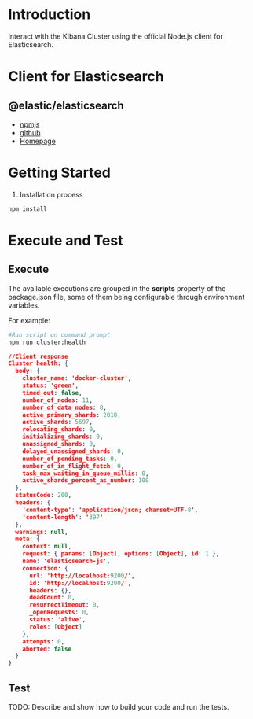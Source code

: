 # Introduction 
Interact with the Kibana Cluster using the official Node.js client for Elasticsearch.

# Client for Elasticsearch
## @elastic/elasticsearch
- [npmjs](https://www.npmjs.com/package/@elastic/elasticsearch)
- [github](https://github.com/elastic/elasticsearch-js)
- [Homepage](http://www.elastic.co/guide/en/elasticsearch/client/javascript-api/current/index.html)

# Getting Started
1.	Installation process
```bash
npm install
```
# Execute and Test

## Execute
The available executions are grouped in the <b>scripts</b> property of the package.json file, some of them being configurable through environment variables.

For example:

```bash
#Run script on command prompt 
npm run cluster:health
```

```json
//Client response
Cluster health: {
  body: {
    cluster_name: 'docker-cluster',
    status: 'green',
    timed_out: false,
    number_of_nodes: 11,
    number_of_data_nodes: 8,
    active_primary_shards: 2818,
    active_shards: 5697,
    relocating_shards: 0,
    initializing_shards: 0,
    unassigned_shards: 0,
    delayed_unassigned_shards: 0,
    number_of_pending_tasks: 0,
    number_of_in_flight_fetch: 0,
    task_max_waiting_in_queue_millis: 0,
    active_shards_percent_as_number: 100
  },
  statusCode: 200,
  headers: {
    'content-type': 'application/json; charset=UTF-8',
    'content-length': '397'
  },
  warnings: null,
  meta: {
    context: null,
    request: { params: [Object], options: [Object], id: 1 },
    name: 'elasticsearch-js',
    connection: {
      url: 'http://localhost:9200/',
      id: 'http://localhost:9200/',
      headers: {},
      deadCount: 0,
      resurrectTimeout: 0,
      _openRequests: 0,
      status: 'alive',
      roles: [Object]
    },
    attempts: 0,
    aborted: false
  }
}
```

## Test
TODO: Describe and show how to build your code and run the tests. 